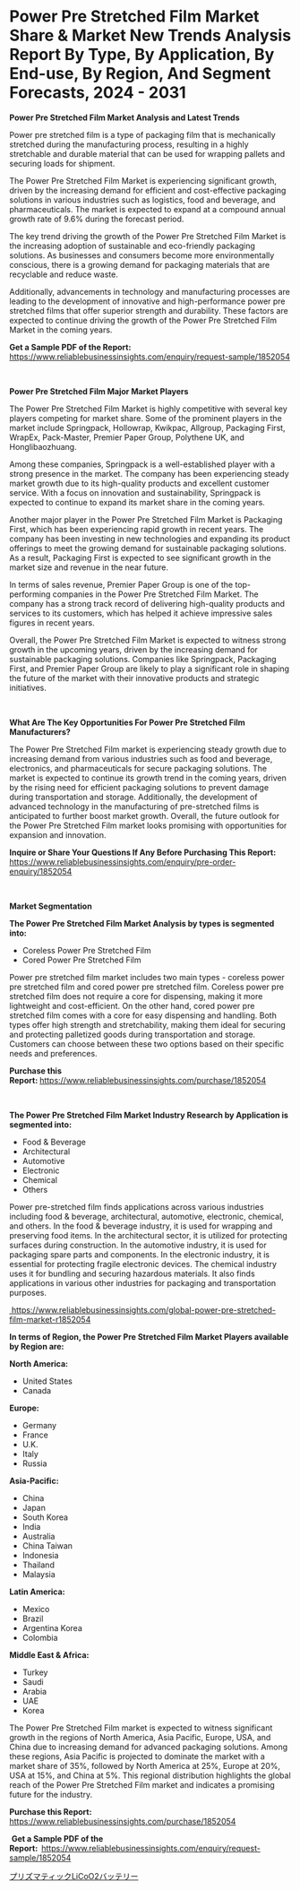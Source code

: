 <p><h1>Power Pre Stretched Film Market Share & Market New Trends Analysis Report By Type, By Application, By End-use, By Region, And Segment Forecasts, 2024 - 2031</h1></p><p><strong>Power Pre Stretched Film Market Analysis and Latest Trends</strong></p>
<p><p>Power pre stretched film is a type of packaging film that is mechanically stretched during the manufacturing process, resulting in a highly stretchable and durable material that can be used for wrapping pallets and securing loads for shipment.</p><p>The Power Pre Stretched Film Market is experiencing significant growth, driven by the increasing demand for efficient and cost-effective packaging solutions in various industries such as logistics, food and beverage, and pharmaceuticals. The market is expected to expand at a compound annual growth rate of 9.6% during the forecast period.</p><p>The key trend driving the growth of the Power Pre Stretched Film Market is the increasing adoption of sustainable and eco-friendly packaging solutions. As businesses and consumers become more environmentally conscious, there is a growing demand for packaging materials that are recyclable and reduce waste.</p><p>Additionally, advancements in technology and manufacturing processes are leading to the development of innovative and high-performance power pre stretched films that offer superior strength and durability. These factors are expected to continue driving the growth of the Power Pre Stretched Film Market in the coming years.</p></p>
<p><strong>Get a Sample PDF of the Report:&nbsp;</strong> <a href="https://www.reliablebusinessinsights.com/enquiry/request-sample/1852054">https://www.reliablebusinessinsights.com/enquiry/request-sample/1852054</a></p>
<p>&nbsp;</p>
<p><strong>Power Pre Stretched Film Major Market Players</strong></p>
<p><p>The Power Pre Stretched Film Market is highly competitive with several key players competing for market share. Some of the prominent players in the market include Springpack, Hollowrap, Kwikpac, Allgroup, Packaging First, WrapEx, Pack-Master, Premier Paper Group, Polythene UK, and Honglibaozhuang.</p><p>Among these companies, Springpack is a well-established player with a strong presence in the market. The company has been experiencing steady market growth due to its high-quality products and excellent customer service. With a focus on innovation and sustainability, Springpack is expected to continue to expand its market share in the coming years.</p><p>Another major player in the Power Pre Stretched Film Market is Packaging First, which has been experiencing rapid growth in recent years. The company has been investing in new technologies and expanding its product offerings to meet the growing demand for sustainable packaging solutions. As a result, Packaging First is expected to see significant growth in the market size and revenue in the near future.</p><p>In terms of sales revenue, Premier Paper Group is one of the top-performing companies in the Power Pre Stretched Film Market. The company has a strong track record of delivering high-quality products and services to its customers, which has helped it achieve impressive sales figures in recent years.</p><p>Overall, the Power Pre Stretched Film Market is expected to witness strong growth in the upcoming years, driven by the increasing demand for sustainable packaging solutions. Companies like Springpack, Packaging First, and Premier Paper Group are likely to play a significant role in shaping the future of the market with their innovative products and strategic initiatives.</p></p>
<p>&nbsp;</p>
<p><strong>What Are The Key Opportunities For Power Pre Stretched Film Manufacturers?</strong></p>
<p><p>The Power Pre Stretched Film market is experiencing steady growth due to increasing demand from various industries such as food and beverage, electronics, and pharmaceuticals for secure packaging solutions. The market is expected to continue its growth trend in the coming years, driven by the rising need for efficient packaging solutions to prevent damage during transportation and storage. Additionally, the development of advanced technology in the manufacturing of pre-stretched films is anticipated to further boost market growth. Overall, the future outlook for the Power Pre Stretched Film market looks promising with opportunities for expansion and innovation.</p></p>
<p><strong>Inquire or Share Your Questions If Any Before Purchasing This Report:</strong> <a href="https://www.reliablebusinessinsights.com/enquiry/pre-order-enquiry/1852054">https://www.reliablebusinessinsights.com/enquiry/pre-order-enquiry/1852054</a></p>
<p>&nbsp;</p>
<p><strong>Market Segmentation</strong></p>
<p><strong>The Power Pre Stretched Film Market Analysis by types is segmented into:</strong></p>
<p><ul><li>Coreless Power Pre Stretched Film</li><li>Cored Power Pre Stretched Film</li></ul></p>
<p><p>Power pre stretched film market includes two main types - coreless power pre stretched film and cored power pre stretched film. Coreless power pre stretched film does not require a core for dispensing, making it more lightweight and cost-efficient. On the other hand, cored power pre stretched film comes with a core for easy dispensing and handling. Both types offer high strength and stretchability, making them ideal for securing and protecting palletized goods during transportation and storage. Customers can choose between these two options based on their specific needs and preferences.</p></p>
<p><strong>Purchase this Report:&nbsp;</strong><a href="https://www.reliablebusinessinsights.com/purchase/1852054">https://www.reliablebusinessinsights.com/purchase/1852054</a></p>
<p>&nbsp;</p>
<p><strong>The Power Pre Stretched Film Market Industry Research by Application is segmented into:</strong></p>
<p><ul><li>Food & Beverage</li><li>Architectural</li><li>Automotive</li><li>Electronic</li><li>Chemical</li><li>Others</li></ul></p>
<p><p>Power pre-stretched film finds applications across various industries including food & beverage, architectural, automotive, electronic, chemical, and others. In the food & beverage industry, it is used for wrapping and preserving food items. In the architectural sector, it is utilized for protecting surfaces during construction. In the automotive industry, it is used for packaging spare parts and components. In the electronic industry, it is essential for protecting fragile electronic devices. The chemical industry uses it for bundling and securing hazardous materials. It also finds applications in various other industries for packaging and transportation purposes.</p></p>
<p><a href="https://www.reliablebusinessinsights.com/global-power-pre-stretched-film-market-r1852054">&nbsp;https://www.reliablebusinessinsights.com/global-power-pre-stretched-film-market-r1852054</a></p>
<p><strong>In terms of Region, the Power Pre Stretched Film Market Players available by Region are:</strong></p>
<p>
    <p> <strong> North America: </strong>
        <ul>
            <li>United States</li>
            <li>Canada</li>
        </ul>
        </p> 
    <p> <strong> Europe: </strong>
        <ul>
            <li>Germany</li>
            <li>France</li>
            <li>U.K.</li>
            <li>Italy</li>
            <li>Russia</li>
        </ul>
        </p> 
    <p> <strong> Asia-Pacific: </strong>
        <ul>
            <li>China</li>
            <li>Japan</li>
            <li>South Korea</li>
            <li>India</li>
            <li>Australia</li>
            <li>China Taiwan</li>
            <li>Indonesia</li>
            <li>Thailand</li>
            <li>Malaysia</li>
        </ul>
        </p> 
    <p> <strong> Latin America: </strong>
        <ul>
            <li>Mexico</li>
            <li>Brazil</li>
            <li>Argentina Korea</li>
            <li>Colombia</li>
        </ul>
        </p> 
    <p> <strong> Middle East & Africa: </strong>
        <ul>
            <li>Turkey</li>
            <li>Saudi</li>
            <li>Arabia</li>
            <li>UAE</li>
            <li>Korea</li>
        </ul>
    </p>
    </p>
<p><p>The Power Pre Stretched Film market is expected to witness significant growth in the regions of North America, Asia Pacific, Europe, USA, and China due to increasing demand for advanced packaging solutions. Among these regions, Asia Pacific is projected to dominate the market with a market share of 35%, followed by North America at 25%, Europe at 20%, USA at 15%, and China at 5%. This regional distribution highlights the global reach of the Power Pre Stretched Film market and indicates a promising future for the industry.</p></p>
<p><strong>Purchase this Report: </strong><a href="https://www.reliablebusinessinsights.com/purchase/1852054">https://www.reliablebusinessinsights.com/purchase/1852054</a></p>
<p>&nbsp;<strong>Get a Sample PDF of the Report:&nbsp;&nbsp;</strong><a href="https://www.reliablebusinessinsights.com/enquiry/request-sample/1852054">https://www.reliablebusinessinsights.com/enquiry/request-sample/1852054</a></p>
<p><strong></strong></p>
<p><p><a href="https://medium.com/@chloekessler01/%E3%83%97%E3%83%AA%E3%82%BA%E3%83%9E%E3%83%86%E3%82%A3%E3%83%83%E3%82%AFlicoo2%E3%83%90%E3%83%83%E3%83%86%E3%83%AA%E3%83%BC%E3%83%9E%E3%83%BC%E3%82%B1%E3%83%83%E3%83%88-2031%E5%B9%B4%E3%81%BE%E3%81%A7%E3%81%AE%E6%88%90%E5%8A%9F%E3%81%99%E3%82%8B%E3%83%93%E3%82%B8%E3%83%8D%E3%82%B9%E6%88%A6%E7%95%A5%E4%BA%88%E6%B8%AC%E3%81%AE%E9%8D%B5-82adb1a7e0d0">プリズマティックLiCoO2バッテリー</a></p></p>